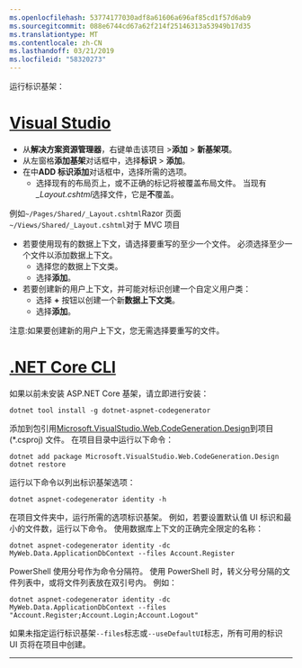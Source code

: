 ```yaml
---
ms.openlocfilehash: 53774177030adf8a61606a696af85cd1f57d6ab9
ms.sourcegitcommit: 088e6744cd67a62f214f25146313a53949b17d35
ms.translationtype: MT
ms.contentlocale: zh-CN
ms.lasthandoff: 03/21/2019
ms.locfileid: "58320273"
---
```

运行标识基架：

# <a name="visual-studiotabvisual-studio"></a>[Visual Studio](#tab/visual-studio)

* 从**解决方案资源管理器**，右键单击该项目 >**添加** > **新基架项**。
* 从左窗格**添加基架**对话框中，选择**标识** > **添加**。
* 在中**ADD 标识添加**对话框中，选择所需的选项。
  * 选择现有的布局页上，或不正确的标记将被覆盖布局文件。 当现有 *\_Layout.cshtml*选择文件，它是**不**覆盖。

 例如`~/Pages/Shared/_Layout.cshtml`Razor 页面`~/Views/Shared/_Layout.cshtml`对于 MVC 项目
* 若要使用现有的数据上下文，请选择要重写的至少一个文件。 必须选择至少一个文件以添加数据上下文。
  * 选择您的数据上下文类。
  * 选择**添加**。
* 若要创建新的用户上下文，并可能对标识创建一个自定义用户类：
  * 选择 **+** 按钮以创建一个新**数据上下文类**。
  * 选择**添加**。

注意:如果要创建新的用户上下文，您无需选择要重写的文件。

# <a name="net-core-clitabnetcore-cli"></a>[.NET Core CLI](#tab/netcore-cli)

如果以前未安装 ASP.NET Core 基架，请立即进行安装：

```console
dotnet tool install -g dotnet-aspnet-codegenerator
```

添加到包引用[Microsoft.VisualStudio.Web.CodeGeneration.Design](https://www.nuget.org/packages/Microsoft.VisualStudio.Web.CodeGeneration.Design/)到项目 (\*.csproj) 文件。 在项目目录中运行以下命令：

```console
dotnet add package Microsoft.VisualStudio.Web.CodeGeneration.Design
dotnet restore
```

运行以下命令以列出标识基架选项：

```console
dotnet aspnet-codegenerator identity -h
```

在项目文件夹中，运行所需的选项标识基架。 例如，若要设置默认值 UI 标识和最小的文件数，运行以下命令。 使用数据库上下文的正确完全限定的名称：

```console
dotnet aspnet-codegenerator identity -dc MyWeb.Data.ApplicationDbContext --files Account.Register
```

PowerShell 使用分号作为命令分隔符。 使用 PowerShell 时，转义分号分隔的文件列表中，或将文件列表放在双引号内。 例如：

```console
dotnet aspnet-codegenerator identity -dc MyWeb.Data.ApplicationDbContext --files "Account.Register;Account.Login;Account.Logout"
```

如果未指定运行标识基架`--files`标志或`--useDefaultUI`标志，所有可用的标识 UI 页将在项目中创建。

---
